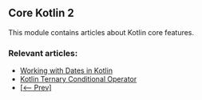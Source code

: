 ## Core Kotlin 2

This module contains articles about Kotlin core features.

### Relevant articles:
- [Working with Dates in Kotlin](https://www.baeldung.com/kotlin-dates)
- [Kotlin Ternary Conditional Operator](https://www.baeldung.com/kotlin-ternary-conditional-operator)
- [[<-- Prev]](/core-kotlin-modules/core-kotlin)
